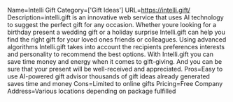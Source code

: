 Name=Intelli Gift
Category=['Gift Ideas']
URL=https://intelli.gift/
Description=intelli.gift is an innovative web service that uses AI technology to suggest the perfect gift for any occasion. Whether youre looking for a birthday present a wedding gift or a holiday surprise Intelli.gift can help you find the right gift for your loved ones friends or colleagues. Using advanced algorithms Intelli.gift takes into account the recipients preferences interests and personality to recommend the best options. With Intelli.gift you can save time money and energy when it comes to gift-giving. And you can be sure that your present will be well-received and appreciated.
Pros=Easy to use AI-powered gift advisor thousands of gift ideas already generated saves time and money
Cons=Limited to online gifts
Pricing=Free
Company Address=Various locations depending on package fulfilled
